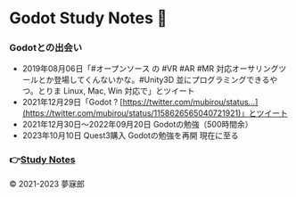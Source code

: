 # Godot Study Notes 🔰<a id="TOP"></a>

### Godotとの出会い  
* 2019年08月06日「#オープンソース の #VR #AR #MR 対応オーサリングツールとか登場してくんないかな。#Unity3D 並にプログラミングできるやつ。とりま Linux, Mac, Win 対応で」とツイート  
* 2021年12月29日「Godot ? [https://twitter.com/mubirou/status…](https://twitter.com/mubirou/status/1158626565040721921)」とツイート  
* 2021年12月30日～2022年09月20日 Godotの勉強（500時間余）  
* 2023年10月10日 Quest3購入 Godotの勉強を再開 現在に至る  

### 👉[Study Notes](./study_notes.md)

© 2021-2023 夢寐郎
